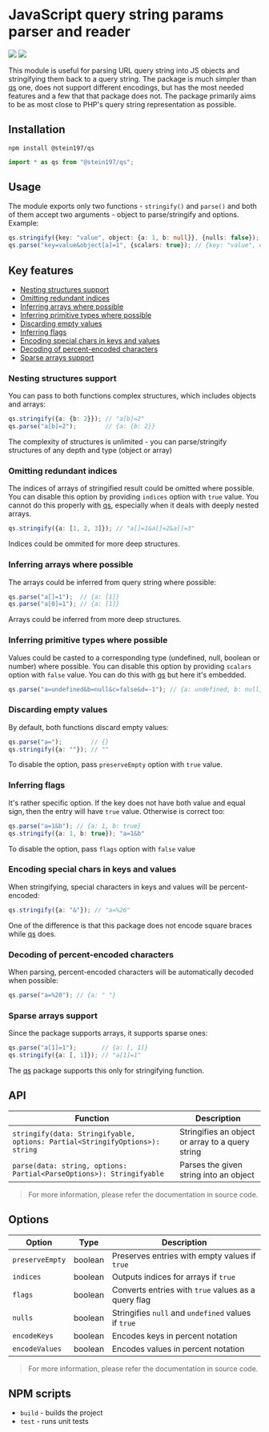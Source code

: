 # JavaScript query string params parser and reader
![](https://img.shields.io/npm/v/@stein197/qs)
![](https://img.shields.io/github/license/stein197/js-qs)

This module is useful for parsing URL query string into JS objects and stringifying them back to a query string. The package is much simpler than [qs](https://github.com/ljharb/qs) one, does not support different encodings, but has the most needed features and a few that that package does not. The package primarily aims to be as most close to PHP's query string representation as possible.

## Installation
```
npm install @stein197/qs
```
```ts
import * as qs from "@stein197/qs";
```

## Usage
The module exports only two functions - `stringify()` and `parse()` and both of them accept two arguments - object to parse/stringify and options. Example:
```ts
qs.stringify({key: "value", object: {a: 1, b: null}}, {nulls: false}); // "key=value&object[a]=1"
qs.parse("key=value&object[a]=1", {scalars: true}); // {key: "value", object: {a: 1}}
```

## Key features
- [Nesting structures support](#nesting-structures-support)
- [Omitting redundant indices](#omitting-redundant-indices)
- [Inferring arrays where possible](#inferring-arrays-where-possible)
- [Inferring primitive types where possible](#inferring-primitive-types-where-possible)
- [Discarding empty values](#discarding-empty-values)
- [Inferring flags](#inferring-flags)
- [Encoding special chars in keys and values](#encoding-special-chars-in-keys-and-values)
- [Decoding of percent-encoded characters](#decoding-of-percent-encoded-characters)
- [Sparse arrays support](#sparse-arrays-support)

### Nesting structures support
You can pass to both functions complex structures, which includes objects and arrays:
```ts
qs.stringify({a: {b: 2}}); // "a[b]=2"
qs.parse("a[b]=2");        // {a: {b: 2}}
```
The complexity of structures is unlimited - you can parse/stringify structures of any depth and type (object or array)

### Omitting redundant indices
The indices of arrays of stringified result could be omitted where possible. You can disable this option by providing `indices` option with `true` value. You cannot do this properly with [qs](https://github.com/ljharb/qs), especially when it deals with deeply nested arrays.
```ts
qs.stringify({a: [1, 2, 3]}); // "a[]=1&a[]=2&a[]=3"
```
Indices could be ommited for more deep structures.

### Inferring arrays where possible
The arrays could be inferred from query string where possible:
```ts
qs.parse("a[]=1");  // {a: [1]}
qs.parse("a[0]=1"); // {a: [1]}
```
Arrays could be inferred from more deep structures.

### Inferring primitive types where possible
Values could be casted to a corresponding type (undefined, null, boolean or number) where possible. You can disable this option by providing `scalars` option with `false` value. You can do this with [qs](https://github.com/ljharb/qs) but here it's embedded.
```ts
qs.parse("a=undefined&b=null&c=false&d=-1"); // {a: undefined, b: null, c: false, d: -1}
```

### Discarding empty values
By default, both functions discard empty values:
```ts
qs.parse("a=");        // {}
qs.stringify({a: ""}); // ""
```
To disable the option, pass `preserveEmpty` option with `true` value.

### Inferring flags
It's rather specific option. If the key does not have both value and equal sign, then the entry will have `true` value. Otherwise is correct too:
```ts
qs.parse("a=1&b"); // {a: 1, b: true}
qs.stringify({a: 1, b: true}); "a=1&b"
```
To disable the option, pass `flags` option with `false` value

### Encoding special chars in keys and values
When stringifying, special characters in keys and values will be percent-encoded:
```ts
qs.stringify({a: "&"}); // "a=%26"
```
One of the difference is that this package does not encode square braces while [qs](https://github.com/ljharb/qs) does.

### Decoding of percent-encoded characters
When parsing, percent-encoded characters will be automatically decoded when possible:
```ts
qs.parse("a=%20"); // {a: " "}
```

### Sparse arrays support
Since the package supports arrays, it supports sparse ones:
```ts
qs.parse("a[1]=1");       // {a: [, 1]}
qs.stringify({a: [, 1]}); // "a[1]=1"
```
The [qs](https://github.com/ljharb/qs) package supports this only for stringifying function.

## API
| Function | Description |
|----------|-------------|
| `stringify(data: Stringifyable, options: Partial<StringifyOptions>): string` | Stringifies an object or array to a query string |
| `parse(data: string, options: Partial<ParseOptions>): Stringifyable` | Parses the given string into an object |

> For more information, please refer the documentation in source code.

## Options
| Option | Type | Description |
|--------|------|-------------|
| `preserveEmpty` | boolean | Preserves entries with empty values if `true` |
| `indices` | boolean | Outputs indices for arrays if `true` |
| `flags` | boolean | Converts entries with `true` values as a query flag |
| `nulls` | boolean | Stringifies `null` and `undefined` values if `true` |
| `encodeKeys` | boolean | Encodes keys in percent notation |
| `encodeValues` | boolean | Encodes values in percent notation |

> For more information, please refer the documentation in source code.

## NPM scripts
- `build` - builds the project
- `test` - runs unit tests
